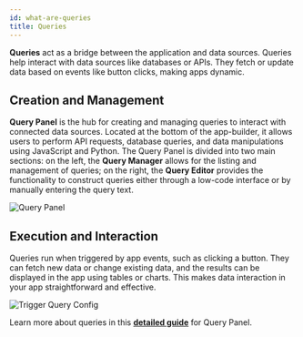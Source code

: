 ```yaml
---
id: what-are-queries
title: Queries
---
```


**Queries** act as a bridge between the application and data sources. Queries help interact with data sources like databases or APIs. They fetch or update data based on events like button clicks, making apps dynamic.

<div style={{paddingTop:'24px', paddingBottom:'24px'}}>

## Creation and Management

**Query Panel** is the hub for creating and managing queries to interact with connected data sources. Located at the bottom of the app-builder, it allows users to perform API requests, database queries, and data manipulations using JavaScript and Python. The Query Panel is divided into two main sections: on the left, the **Query Manager** allows for the listing and management of queries; on the right, the **Query Editor** provides the functionality to construct queries either through a low-code interface or by manually entering the query text.


<div style={{textAlign: 'center'}}>
    <img className="screenshot-full" src="/img/tooljet-concepts/what-are-queries/query-panel.png" alt="Query Panel" />
</div>

</div>

<div style={{paddingTop:'24px', paddingBottom:'24px'}}>

## Execution and Interaction

Queries run when triggered by app events, such as clicking a button. They can fetch new data or change existing data, and the results can be displayed in the app using tables or charts. This makes data interaction in your app straightforward and effective.

<div style={{textAlign: 'center'}}>
    <img className="screenshot-full" src="/img/tooljet-concepts/what-are-queries/trigger-query.png" alt="Trigger Query Config" />
</div>

</div>

Learn more about queries in this **[detailed guide](/docs/app-builder/query-panel/)** for Query Panel. 









